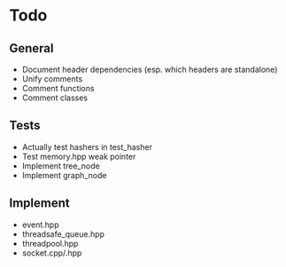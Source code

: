 # Todo

## General
- Document header dependencies (esp. which headers are standalone)
- Unify comments
- Comment functions
- Comment classes

## Tests
- Actually test hashers in test_hasher
- Test memory.hpp weak pointer
- Implement tree_node
- Implement graph_node

## Implement
- event.hpp
- threadsafe_queue.hpp
- threadpool.hpp
- socket.cpp/.hpp
